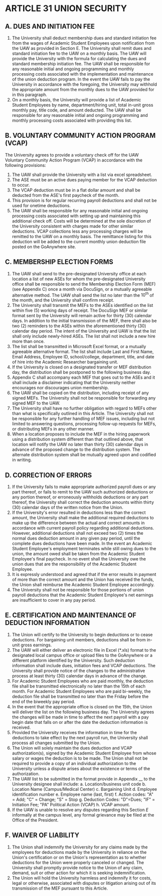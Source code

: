 # ARTICLE 31 UNION SECURITY

## A. DUES AND INITIATION FEE

1. The University shall deduct membership dues and standard initiation fee from the wages of Academic Student Employees upon notification from the UAW as provided in Section E. The University shall remit dues and standard initiation fee to the UAW on a monthly basis. The UAW will provide the University with the formula for calculating the dues and standard membership initiation fee. The UAW shall be responsible for any reasonable initial and ongoing programming and monthly processing costs associated with the implementation and maintenance of the union deduction program. In the event the UAW fails to pay the University in accordance with the foregoing, the University may withhold the appropriate amount from the monthly dues to the UAW provided for in this paragraph.
2. On a monthly basis, the University will provide a list of Academic Student Employees by name, department/hiring unit, total in-unit gross monthly pay, title code, and amount deducted. The UAW shall be responsible for any reasonable initial and ongoing programming and monthly processing costs associated with providing this list.

## B. VOLUNTARY COMMUNITY ACTION PROGRAM (VCAP)

The University agrees to provide a voluntary check off for the UAW Voluntary Community Action Program (VCAP) in accordance with the following provisions:

1. The UAW shall provide the University with a list via excel spreadsheet.
2. The ASE must be an active dues paying member for the VCAP deduction to occur.
3. The VCAP deduction must be in a flat dollar amount and shall be deducted from the ASE's first paycheck of the month.
4. This provision is for regular recurring payroll deductions and shall not be used for onetime deductions.
5. The UAW shall be responsible for any reasonable initial and ongoing processing costs associated with setting up and maintaining this additional check off. Costs will be determined at the sole discretion of the University consistent with charges made for other similar deductions. VCAP collections less any processing charges will be remitted to the UAW on a monthly basis. The remittance listing for this deduction will be added to the current monthly union deduction file posted on the GoAnywhere site.

## C. MEMBERSHIP ELECTION FORMS

1. The UAW shall send to the pre-designated University office at each location a list of new ASEs for whom the pre-designated University office shall be responsible to send the Membership Election Form (MEF) (see Appendix C) once a month via DocuSign, or a mutually agreeable alternative method. The UAW shall send the list no later than the $10^{\text {th }}$ of the month, and the University shall confirm receipt.
2. The University shall transmit the MEFs to the ASEs identified on the list within five (5) working days of receipt. The DocuSign MEF or similar format sent by the University will remain active for thirty (30) calendar days. In addition to the initial transmission of the MEF, there shall also be two (2) reminders to the ASEs within the aforementioned thirty (30) calendar day period. The intent of the University and UAW is that the list shall only include newly-hired ASEs. The list shall not include a new hire more than once.
3. The list shall be transmitted in Microsoft Excel format, or a mutually agreeable alternative format. The list shall include Last and First Name, Email Address, Employee ID, school/college, department, title, and date of hire into the Academic Researcher bargaining unit.
4. If the University is closed on a designated transfer or MEF distribution day, the distribution shall be postponed to the following business day.
5. Appendix C shall accompany each MEF that goes out to the ASEs and it shall include a disclaimer indicating that the University neither encourages nor discourages union membership.
6. The UAW shall be copied on the distribution, including receipt of any signed MEFs. The University shall not be responsible for forwarding any signed MEF to the UAW.
7. The University shall have no further obligation with regard to MEFs other than what is specifically outlined in this Article. The University shall not be responsible for any further handling of MEF issues, including but not limited to answering questions, processing follow-up requests for MEFs, or distributing MEFs in any other manner.
8. When a location proposes to include the MEF in the hiring paperwork using a distribution system different than that outlined above, that location will notify the UAW no later than thirty (30) calendar days in advance of the proposed change to the distribution system. The alternate distribution system shall be mutually agreed upon and codified in writing.

## D. CORRECTION OF ERRORS

1. If the University fails to make appropriate authorized payroll dues or any part thereof, or fails to remit to the UAW such authorized deductions or any portion thereof, or erroneously withholds deductions or any part thereof, the University shall correct the deduction amounts within thirty (30) calendar days of the written notice from the Union.
2. If the University's error resulted in deductions less than the correct amount, the University shall make the additional required deductions to make up the difference between the actual and correct amounts in accordance with current payroll policy regarding additional deductions. However, additional deductions shall not exceed two (2) times the normal dues deduction amount in any given pay period, until the complete dues deductions have been made. In the event an Academic Student Employee's employment terminates while still owing dues to the union, the amount owed shall be taken from the Academic Student Employee's final paycheck. In no event shall the University owe the union dues that are the responsibility of the Academic Student Employee.
3. It is expressly understood and agreed that if the error results in payment of more than the correct amount and the Union has received the funds, the Union shall reimburse the Academic Student Employee accordingly.
4. The University shall not be responsible for those portions of union payroll deductions that the Academic Student Employee's net earnings are insufficient to cover in any pay period.

## E. CERTIFICATION AND MAINTENANCE OF DEDUCTION INFORMATION

1. The Union will certify to the University to begin deductions or to cease deductions. For bargaining unit members, deductions shall be from in-unit gross earnings.
2. The UAW will either deliver an electronic file in Excel (*.xls) format to the designated local campus office or upload files to the GoAnywhere or a different platform identified by the University. Such deduction information shall include dues, initiation fees and VCAP deductions. The University shall provide notice of the changes to the administrative process at least thirty $(30)$ calendar days in advance of the change.
3. For Academic Student Employees who are paid monthly, the deduction file shall be transmitted electronically no later than the 15th of each month. For Academic Student Employees who are paid bi-weekly, the deduction file shall be transmitted no later than the Friday before the end of the biweekly pay period.
4. In the event that the appropriate office is closed on the 15th, the Union will deliver the list on the following business day. The University agrees the changes will be made in time to affect the next payroll with a pay begin date that falls on or after the date the deduction information is received.
5. Provided the University receives the information in time for the deductions to take effect by the next payroll run, the University shall process all changes submitted by the Union.
6. The Union will solely maintain the dues deduction and VCAP authorization(s), signed by the Academic Student Employee from whose salary or wages the deduction is to be made. The Union shall not be required to provide a copy of an individual authorization to the University unless a dispute arises about the existence or terms of the authorization.
7. The UAW list to be submitted in the format provide in Appendix __ to the University designee shall include:
a. Location/business unit code
b. Location Name (Campus/Medical Center)
c. Bargaining Unit
d. Employee identification number
e. Employee name (last, first)
f. Action codes: "A" = Add; "C" = Change; "S" = Stop
g. Deduction Codes: "D"=Dues; "IF" = Initiation Fee; "PA" Political Action (VCAP)
h. VCAP amount.
8. If the UAW is unable to resolve any disputes regarding this Section $E$ informally at the campus level, any formal grievance may be filed at the Office of the President.

## F. WAIVER OF LIABILITY

1. The Union shall indemnify the University for any claims made by the employees for deductions made by the University in reliance on the Union's certification or on the Union's representation as to whether deductions for the Union were properly canceled or changed. The University shall promptly provide notice to the Union of any claim, demand, suit or other action for which it is seeking indemnification.
2. The Union will hold the University harmless and indemnify it for costs, legal or otherwise, associated with disputes or litigation arising out of its transmission of the MEF pursuant to this Article.
